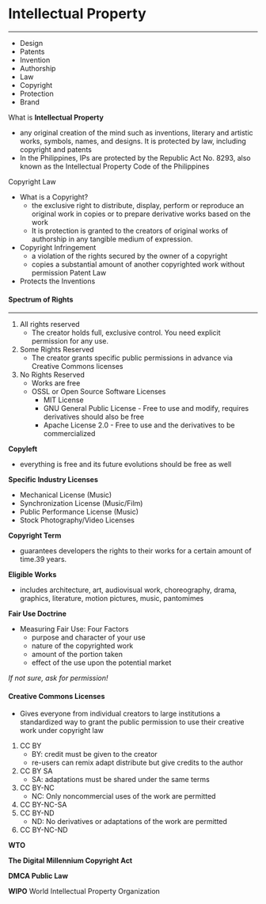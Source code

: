 # Intellectual Property
---
- Design
- Patents
- Invention
- Authorship
- Law
- Copyright
- Protection
- Brand

What is **Intellectual Property**
- any original creation of the mind such as inventions, literary and artistic works, symbols, names, and designs. It is protected by law, including copyright and patents
- In the Philippines, IPs are protected by the Republic Act No. 8293, also known as the Intellectual Property Code of the Philippines

Copyright Law
- What is a Copyright?
	- the exclusive right to distribute, display, perform or reproduce an original work in copies or to prepare derivative works based on the work
	- It is protection is granted to the creators of original works of authorship in any tangible medium of expression.
- Copyright Infringement
	- a violation of the rights secured by the owner of a copyright
	- copies a substantial amount of another copyrighted work without permission
Patent Law
- Protects the Inventions

#### Spectrum of Rights
---
1. All rights reserved
	- The creator holds full, exclusive control. You need explicit permission for any use.
2. Some Rights Reserved
	- The creator grants specific public permissions in advance via Creative Commons licenses
3. No Rights Reserved
	- Works are free
	- OSSL or Open Source Software Licenses
		- MIT License
		- GNU General Public License - Free to use and modify, requires derivatives should also be free
		- Apache License 2.0 - Free to use and the derivatives to be commercialized

**Copyleft**
- everything is free and its future evolutions should be free as well

**Specific Industry Licenses**
- Mechanical License (Music)
- Synchronization License (Music/Film)
- Public Performance License (Music)
- Stock Photography/Video Licenses

**Copyright Term**
- guarantees developers the rights to their works for a certain amount of time.39 years.

**Eligible Works**
- includes architecture, art, audiovisual work, choreography, drama, graphics, literature, motion pictures, music, pantomimes

**Fair Use Doctrine**
- Measuring Fair Use: Four Factors
	- purpose and character of your use
	- nature of the copyrighted work
	- amount of the portion taken
	- effect of the use upon the potential market

*If not sure, ask for permission!*

#### Creative Commons Licenses
- Gives everyone from individual creators to large institutions a standardized way to grant the public permission to use their creative work under copyright law

1. CC BY
	- BY: credit must be given to the creator
	- re-users can remix adapt distribute but give credits to the author
2. CC BY SA
	- SA: adaptations must be shared under the same terms
3. CC BY-NC
	- NC: Only noncommercial uses of the work are permitted
4. CC BY-NC-SA
5. CC BY-ND
	- ND: No derivatives or adaptations of the work are permitted
6. CC BY-NC-ND

**WTO**

**The Digital Millennium Copyright Act**

**DMCA Public Law**

**WIPO** World Intellectual Property Organization



